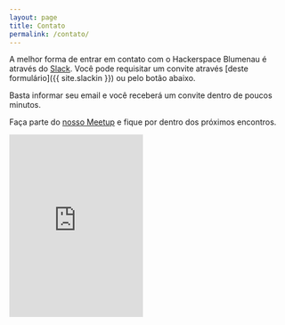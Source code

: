 ```yaml
---
layout: page
title: Contato
permalink: /contato/
---
```


A melhor forma de entrar em contato com o Hackerspace Blumenau é através do [Slack](https://hackerspaceblumenau.slack.com/).
Você pode requisitar um convite através [deste formulário]({{ site.slackin }}) ou pelo botão abaixo.

<script async defer src="{{ site.slackin }}/slackin.js"></script>

Basta informar seu email e você receberá um convite dentro de poucos minutos.

Faça parte do [nosso Meetup](http://www.meetup.com/Hackerspace-Blumenau/) e fique por dentro dos próximos encontros.

<iframe width="240" height="328" src="http://meetu.ps/2WpXKG" frameborder="0"></iframe>
